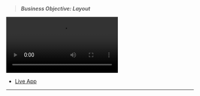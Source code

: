 > **_Business Objective: Layout_**

<video src="notes/app.mp4" controls title="Title" style="max-width: 720px;"></video>

- [Live App](https://react-vite-projects-10-grocery-bud.netlify.app/)

---
